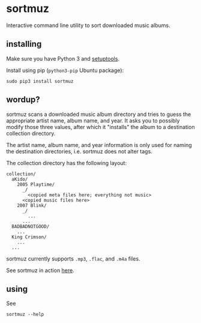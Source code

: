 sortmuz
=======

Interactive command line utility to sort downloaded music albums.


installing
----------

Make sure you have Python 3 and
[setuptools](https://pypi.python.org/pypi/setuptools).

Install using pip (`python3-pip` Ubuntu package):

    sudo pip3 install sortmuz


wordup?
-------

sortmuz scans a downloaded music album directory and tries to guess the
appropriate artist name, album name, and year. It asks you to possibly
modify those three values, after which it "installs" the album to a
destination collection directory.

The artist name, album name, and year information is only used for
naming the destination directories, i.e. sortmuz does not alter tags.

The collection directory has the following layout:

    collection/
      aKido/
        2005 Playtime/
          _/
            <copied meta files here; everything not music>
          <copied music files here>
        2007 Blink/
          _/
            ...
          ...
      BADBADNOTGOOD/
        ...
      King Crimson/
        ...
      ...

sortmuz currently supports `.mp3`, `.flac`, and `.m4a` files.

See sortmuz in action [here](https://asciinema.org/a/17925).


using
-----

See

    sortmuz --help
